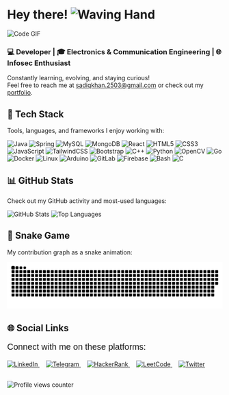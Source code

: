 <h1 align="left">Hey there! <img src="https://media.giphy.com/media/hvRJCLFzcasrR4ia7z/giphy.gif" width="35" alt="Waving Hand"></h1> <img src="https://media.giphy.com/media/zhYSVCirREeIZtONCI/giphy.gif" width="50" alt="Code GIF"> <h3 align="left">💻 Developer | 🎓 Electronics & Communication Engineering | 🌐 Infosec Enthusiast</h3> <p align="left">Constantly learning, evolving, and staying curious!<br>Feel free to reach me at <a href="mailto:sadiqkhan.2503@gmail.com">sadiqkhan.2503@gmail.com</a> or check out my <a href="https://portfolio-er-killedar-dev.netlify.app/" target="_blank">portfolio</a>.</p>
<h2 align="left">🚀 Tech Stack</h2> <p align="left">Tools, languages, and frameworks I enjoy working with:</p> <div align="left"> <img src="https://cdn.jsdelivr.net/gh/devicons/devicon/icons/java/java-original.svg" height="50" alt="Java" /> <img src="https://cdn.jsdelivr.net/gh/devicons/devicon/icons/spring/spring-original.svg" height="50" alt="Spring" /> <img src="https://cdn.jsdelivr.net/gh/devicons/devicon/icons/mysql/mysql-original.svg" height="50" alt="MySQL" /> <img src="https://cdn.jsdelivr.net/gh/devicons/devicon/icons/mongodb/mongodb-original.svg" height="50" alt="MongoDB" /> <img src="https://cdn.jsdelivr.net/gh/devicons/devicon/icons/react/react-original.svg" height="50" alt="React" /> <img src="https://cdn.jsdelivr.net/gh/devicons/devicon/icons/html5/html5-original.svg" height="50" alt="HTML5" /> <img src="https://cdn.jsdelivr.net/gh/devicons/devicon/icons/css3/css3-original.svg" height="50" alt="CSS3" /> <img src="https://cdn.jsdelivr.net/gh/devicons/devicon/icons/javascript/javascript-original.svg" height="50" alt="JavaScript" /> <img src="https://upload.wikimedia.org/wikipedia/commons/d/d5/Tailwind_CSS_Logo.svg" height="50" alt="TailwindCSS" /> <img src="https://cdn.jsdelivr.net/gh/devicons/devicon/icons/bootstrap/bootstrap-original.svg" height="50" alt="Bootstrap" /> <img src="https://cdn.jsdelivr.net/gh/devicons/devicon/icons/cplusplus/cplusplus-original.svg" height="50" alt="C++" /> <img src="https://cdn.jsdelivr.net/gh/devicons/devicon/icons/python/python-original.svg" height="50" alt="Python" /> <img src="https://cdn.jsdelivr.net/gh/devicons/devicon/icons/opencv/opencv-original.svg" height="50" alt="OpenCV" /> <img src="https://cdn.jsdelivr.net/gh/devicons/devicon/icons/go/go-original.svg" height="50" alt="Go" /> <img src="https://cdn.jsdelivr.net/gh/devicons/devicon/icons/docker/docker-original.svg" height="50" alt="Docker" /> <img src="https://cdn.jsdelivr.net/gh/devicons/devicon/icons/linux/linux-original.svg" height="50" alt="Linux" /> <img src="https://cdn.jsdelivr.net/gh/devicons/devicon/icons/arduino/arduino-original.svg" height="50" alt="Arduino" /> <img src="https://cdn.jsdelivr.net/gh/devicons/devicon/icons/gitlab/gitlab-original.svg" height="50" alt="GitLab" /> <img src="https://cdn.jsdelivr.net/gh/devicons/devicon/icons/firebase/firebase-plain.svg" height="50" alt="Firebase" /> <img src="https://cdn.jsdelivr.net/gh/devicons/devicon/icons/bash/bash-original.svg" height="50" alt="Bash" /> <img src="https://cdn.jsdelivr.net/gh/devicons/devicon/icons/c/c-original.svg" height="50" alt="C" /> </div>
<h2 align="left">📊 GitHub Stats</h2> <p align="left">Check out my GitHub activity and most-used languages:</p> <div align="left"> <img src="https://github-readme-stats.vercel.app/api?username=Er-Sadiq&show_icons=true&bg_color=30,1c39bb,141414&title_color=fff&text_color=fff&icon_color=fff" alt="GitHub Stats" height="180px"/> <img src="https://github-readme-stats.vercel.app/api/top-langs/?username=Er-Sadiq&layout=compact&bg_color=30,1c39bb,141414&title_color=fff&text_color=fff" alt="Top Languages" height="180px"/> </div>
<h2 align="left">🐍 Snake Game</h2> <p align="left">My contribution graph as a snake animation:</p> <img src="https://github.com/Er-Sadiq/Er-Sadiq/raw/output/snake.svg" alt="Snake animation" />
<h2 align="left">🌐 Social Links</h2> 


<p align="left" style="font-size: 20px; font-family: Arial, sans-serif;">Connect with me on these platforms:</p>

<div align="left">
  <a href="https://www.linkedin.com/in/ersadiqahmedxcii/" target="_blank" style="margin-right: 15px;">
    <img src="https://raw.githubusercontent.com/maurodesouza/profile-readme-generator/master/src/assets/icons/social/linkedin/default.svg" width="40" alt="LinkedIn"/>
  </a>
  <a href="https://t.me/BloodHawk053t" target="_blank" style="margin-right: 15px;">
    <img src="https://raw.githubusercontent.com/maurodesouza/profile-readme-generator/master/src/assets/icons/social/telegram/default.svg" width="40" alt="Telegram"/>
  </a>
  <a href="https://www.hackerrank.com/profile/sadiqkhan_2503" target="_blank" style="margin-right: 15px;">
    <img src="https://raw.githubusercontent.com/maurodesouza/profile-readme-generator/master/src/assets/icons/social/hackerrank/default.svg" width="40" alt="HackerRank"/>
  </a>
  <a href="https://leetcode.com/u/Er_SadiqKilledar/" target="_blank" style="margin-right: 15px;">
    <img src="https://upload.wikimedia.org/wikipedia/commons/1/19/LeetCode_logo_black.png" width="40" alt="LeetCode"/>
  </a>
  <a href="https://twitter.com/your_twitter_handle" target="_blank">
    <img src="https://raw.githubusercontent.com/maurodesouza/profile-readme-generator/master/src/assets/icons/social/twitter/default.svg" width="40" alt="Twitter"/>
  </a>
</div>


<br />

![Profile views counter](https://komarev.com/ghpvc/?username=rishavanand&&style=flat-square)  
  
<!-- Created with 💖 by Er-Sadiq using GPRM (https://gprm.itsvg.in) -->
